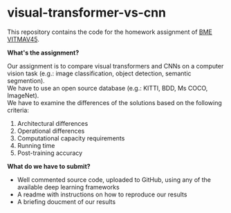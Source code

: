 # visual-transformer-vs-cnn

This repository contains the code for the homework assignment of [BME VITMAV45](http://smartlab.tmit.bme.hu/oktatas-deep-learning).  

**What's the assignment?**

Our assignment is to compare visual transformers and CNNs on a computer vision task (e.g.: image classification, object detection, semantic segmention).  
We have to use an open source database (e.g.: KITTI, BDD, Ms COCO, ImageNet).  
We have to examine the differences of the solutions based on the following criteria:  
  
1. Architectural differences
2. Operational differences
3. Computational capacity requirements
4. Running time
5. Post-training accuracy


**What do we have to submit?**

* Well commented source code, uploaded to GitHub, using any of the available deep learning frameworks
* A readme with instructions on how to reproduce our results
* A briefing doucment of our results
